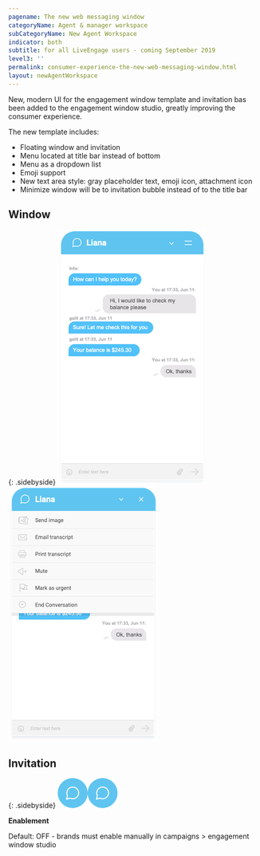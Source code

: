 ```yaml
---
pagename: The new web messaging window
categoryName: Agent & manager workspace
subCategoryName: New Agent Workspace
indicator: both
subtitle: for all LiveEngage users - coming September 2019
level3: ''
permalink: consumer-experience-the-new-web-messaging-window.html
layout: newAgentWorkspace
---
```


New, modern UI for the engagement window template and invitation bas been added to the engagement window studio, greatly improving the consumer experience.

The new template includes:
* Floating window and invitation
* Menu located at title bar instead of bottom
* Menu as a dropdown list
* Emoji support
* New text area style: gray placeholder text, emoji icon, attachment icon
* Minimize window will be to invitation bubble instead of to the title bar

## Window

{: .sidebyside}
![alt text](img/new-window-template-2.png)![alt text](img/new-window-template.png)


## Invitation

{: .sidebyside}
![alt text](img/new-window-template-3.png)![alt text](img/new-window-template-3.png)

**Enablement**

Default: OFF - brands must enable manually in campaigns > engagement window studio
